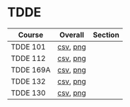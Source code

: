 # TDDE

| Course | Overall | Section |
| ------ | ------- | ------- |
| TDDE 101 | [csv](https://github.com/UCSD-Historical-Enrollment-Data/2024Spring/blob/main/overall/TDDE%20101.csv), [png](https://raw.githubusercontent.com/UCSD-Historical-Enrollment-Data/2024Spring/main/plot_overall/TDDE%20101.png) |  |
| TDDE 112 | [csv](https://github.com/UCSD-Historical-Enrollment-Data/2024Spring/blob/main/overall/TDDE%20112.csv), [png](https://raw.githubusercontent.com/UCSD-Historical-Enrollment-Data/2024Spring/main/plot_overall/TDDE%20112.png) |  |
| TDDE 169A | [csv](https://github.com/UCSD-Historical-Enrollment-Data/2024Spring/blob/main/overall/TDDE%20169A.csv), [png](https://raw.githubusercontent.com/UCSD-Historical-Enrollment-Data/2024Spring/main/plot_overall/TDDE%20169A.png) |  |
| TDDE 132 | [csv](https://github.com/UCSD-Historical-Enrollment-Data/2024Spring/blob/main/overall/TDDE%20132.csv), [png](https://raw.githubusercontent.com/UCSD-Historical-Enrollment-Data/2024Spring/main/plot_overall/TDDE%20132.png) |  |
| TDDE 130 | [csv](https://github.com/UCSD-Historical-Enrollment-Data/2024Spring/blob/main/overall/TDDE%20130.csv), [png](https://raw.githubusercontent.com/UCSD-Historical-Enrollment-Data/2024Spring/main/plot_overall/TDDE%20130.png) |  |

